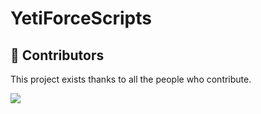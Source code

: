 # YetiForceScripts

## 👥 Contributors

This project exists thanks to all the people who contribute. 

<a href="https://github.com/YetiForceCompany/YetiForceScripts/graphs/contributors">
<img src="https://contrib.rocks/image?repo=YetiForceCompany/YetiForceScripts" />
</a>
